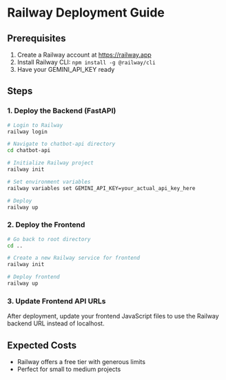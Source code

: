 # Railway Deployment Guide

## Prerequisites
1. Create a Railway account at https://railway.app
2. Install Railway CLI: `npm install -g @railway/cli`
3. Have your GEMINI_API_KEY ready

## Steps

### 1. Deploy the Backend (FastAPI)
```bash
# Login to Railway
railway login

# Navigate to chatbot-api directory
cd chatbot-api

# Initialize Railway project
railway init

# Set environment variables
railway variables set GEMINI_API_KEY=your_actual_api_key_here

# Deploy
railway up
```

### 2. Deploy the Frontend
```bash
# Go back to root directory
cd ..

# Create a new Railway service for frontend
railway init

# Deploy frontend
railway up
```

### 3. Update Frontend API URLs
After deployment, update your frontend JavaScript files to use the Railway backend URL instead of localhost.

## Expected Costs
- Railway offers a free tier with generous limits
- Perfect for small to medium projects
